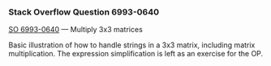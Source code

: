 ### Stack Overflow Question 6993-0640

[SO 6993-0640](https://stackoverflow.com/q/69930640) &mdash;
Multiply 3x3 matrices

Basic illustration of how to handle strings in a 3x3 matrix, including
matrix multiplication.
The expression simplification is left as an exercise for the OP.
